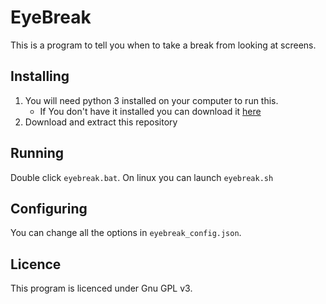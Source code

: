 # EyeBreak
This is a program to tell you when to take a break from looking at screens.

## Installing
 1. You will need python 3 installed on your computer to run this.
    * If You don't have it installed you can download it [here](https://python.org)
 2. Download and extract this repository
## Running
Double click `eyebreak.bat`. On linux you can launch `eyebreak.sh`
## Configuring
You can change all the options in `eyebreak_config.json`.
## Licence
This program is licenced under Gnu GPL v3.